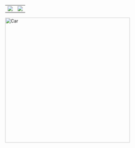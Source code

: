 <table>
  <tr>
    <td valign="top"><img src="https://github-readme-stats.vercel.app/api?username=WeissDotExe&theme=radical)](https://github.com/WeissDotExe/github-readme-stats"/></td>
    <td valign="top"><img src="https://github-readme-stats.vercel.app/api/top-langs/?username=WeissDotExe&layout=compact&theme=radical)](https://github.com/WeissDotExe/github-readme-stats"/></td>
  </tr>
</table>
<img align="center" alt="Car" width="400" src="https://media.giphy.com/media/1zRfp0Jwsag4yPekP4/giphy.gif">
